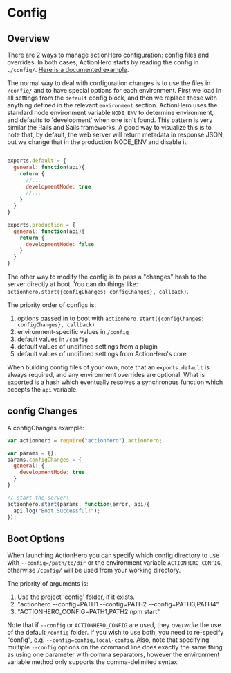 # Config

## Overview

There are 2 ways to manage actionHero configuration: config files and overrides.  In both cases, ActionHero starts by reading the config in `./config/`.  [Here is a documented example](https://github.com/evantahler/actionhero/blob/master/config/).

The normal way to deal with configuration changes is to use the files in `/config/` and to have special options for each environment.  First we load in all settings from the `default` config block, and then we replace those with anything defined in the relevant `environment` section.  ActionHero uses the standard node environment variable `NODE_ENV` to determine environment, and defaults to 'development' when one isn't found.  This pattern is very similar the Rails and Sails frameworks.  A good way to visualize this is to note that, by default, the web server will return metadata in response JSON, but we change that in the production NODE_ENV and disable it.

```javascript

exports.default = {
  general: function(api){
    return {  
      //...
      developmentMode: true
      //...
    }
  }
}

exports.production = {
  general: function(api){
    return {  
      developmentMode: false
    }
  }
}

```

The other way to modify the config is to pass a "changes" hash to the server directly at boot.  You can do things like: `actionhero.start({configChanges: configChanges}, callback)`.

The priority order of configs is:

1. options passed in to boot with `actionhero.start({configChanges: configChanges}, callback)`
2. environment-specific values in `/config`
3. default values in `/config`
4. default values of undifined settings from a plugin
5. default values of undifined settings from ActionHero's core

When building config files of your own, note that an `exports.default` is always required, and any environment overrides are optional.  What is exported is a hash which eventually resolves a synchronous function which accepts the `api` variable.

## config Changes

A configChanges example:   

```javascript
var actionhero = require("actionhero").actionhero;

var params = {};
params.configChanges = {
  general: {
    developmentMode: true
  }
}

// start the server!
actionhero.start(params, function(error, api){
  api.log("Boot Successful!");
});
```

## Boot Options

When launching ActionHero you can specify which config directory to use with `--config=/path/to/dir` or the environment variable `ACTIONHERO_CONFIG`, otherwise `/config/` will be used from your working directory.

The priority of arguments is:

1. Use the project 'config' folder, if it exists.
2. "actionhero --config=PATH1 --config=PATH2 --config=PATH3,PATH4"
3. "ACTIONHERO_CONFIG=PATH1,PATH2 npm start"

Note that if `--config` or `ACTIONHERO_CONFIG` are used, they _overwrite_ the use of the default `/config` folder. If you wish to use both, you need to re-specify "config", e.g. `--config=config,local-config`. Also, note that specifying multiple `--config` options on the command line does exactly the same thing as using one parameter with comma separators, however the environment variable method only supports the comma-delimited syntax.
